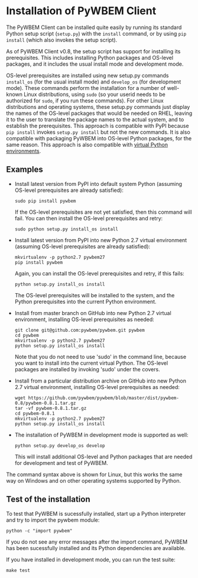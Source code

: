 Installation of PyWBEM Client
=============================

The PyWBEM Client can be installed quite easily by running its standard Python
setup script (`setup.py`) with the `install` command, or by using `pip install`
(which also invokes the setup script).

As of PyWBEM Client v0.8, the setup script has support for installing its
prerequisites. This includes installing Python packages and OS-level packages,
and it includes the usual install mode and development mode.

OS-level prerequisites are installed using new setup.py commands `install_os`
(for the usual install mode) and `develop_os` (for development mode). These
commands perform the installation for a number of well-known Linux
distributions, using `sudo` (so your userid needs to be authorized for `sudo`,
if you run these commands). For other Linux distributions and operating
systems, these setup.py commands just display the names of the OS-level
packages that would be needed on RHEL, leaving it to the user to
translate the package names to the actual system, and to establish the
prerequisites. This approach is compatible with PyPI because `pip install`
invokes `setup.py install` but not the new commands. It is also compatible
with packaging PyWBEM into OS-level Python packages, for the same reason.
This approach is also compatible with 
[virtual Python environments](http://docs.python-guide.org/en/latest/dev/virtualenvs/).

Examples
--------

* Install latest version from PyPI into default system Python (assuming
  OS-level prerequisites are already satisfied):

      sudo pip install pywbem

  If the OS-level prerequisites are not yet satisfied, then this command
  will fail. You can then install the OS-level prerequisites and retry:

      sudo python setup.py install_os install

* Install latest version from PyPI into new Python 2.7 virtual environment
  (assuming OS-level prerequisites are already satisfied):

      mkvirtualenv -p python2.7 pywbem27
      pip install pywbem

  Again, you can install the OS-level prerequisites and retry, if this fails:

      python setup.py install_os install

  The OS-level prerequisites will be installed to the system, and the Python
  prerequisites into the current Python environment.

* Install from master branch on GitHub into new Python 2.7 virtual environment,
  installing OS-level prerequisites as needed:

      git clone git@github.com:pywbem/pywbem.git pywbem
      cd pywbem
      mkvirtualenv -p python2.7 pywbem27
      python setup.py install_os install

  Note that you do not need to use 'sudo' in the command line, because you
  want to install into the current virtual Python. The OS-level packages are
  installed by invoking 'sudo' under the covers.

* Install from a particular distribution archive on GitHub into new Python 2.7
  virtual environment, installing OS-level prerequisites as needed:

      wget https://github.com/pywbem/pywbem/blob/master/dist/pywbem-0.8/pywbem-0.8.1.tar.gz
      tar -vf pywbem-0.8.1.tar.gz
      cd pywbem-0.8.1
      mkvirtualenv -p python2.7 pywbem27
      python setup.py install_os install

* The installation of PyWBEM in development mode is supported as
  well:

      python setup.py develop_os develop

  This will install additional OS-level and Python packages that are needed
  for development and test of PyWBEM.

The command syntax above is shown for Linux, but this works the same way on
Windows and on other operating systems supported by Python.

Test of the installation
------------------------

To test that PyWBEM is sucessfully installed, start up a Python interpreter and
try to import the pywbem module:

    python -c "import pywbem"

If you do not see any error messages after the import command, PyWBEM has been
sucessfully installed and its Python dependencies are available.

If you have installed in development mode, you can run the test suite:

    make test

